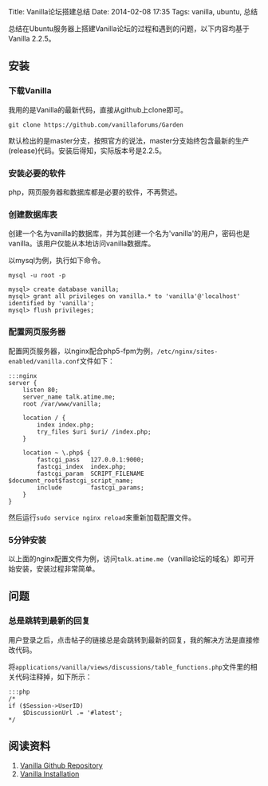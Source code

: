 Title: Vanilla论坛搭建总结
Date: 2014-02-08 17:35
Tags: vanilla, ubuntu, 总结

总结在Ubuntu服务器上搭建Vanilla论坛的过程和遇到的问题，以下内容均基于Vanilla 2.2.5。

## 安装
### 下载Vanilla
我用的是Vanilla的最新代码，直接从github上clone即可。

    git clone https://github.com/vanillaforums/Garden

默认检出的是master分支，按照官方的说法，master分支始终包含最新的生产(release)代码。安装后得知，实际版本号是2.2.5。

### 安装必要的软件
php，网页服务器和数据库都是必要的软件，不再赘述。

### 创建数据库表
创建一个名为vanilla的数据库，并为其创建一个名为'vanilla'的用户，密码也是vanilla。该用户仅能从本地访问vanilla数据库。

以mysql为例，执行如下命令。

    mysql -u root -p

    mysql> create database vanilla;
    mysql> grant all privileges on vanilla.* to 'vanilla'@'localhost' identified by 'vanilla';
    mysql> flush privileges;

### 配置网页服务器
配置网页服务器，以nginx配合php5-fpm为例，`/etc/nginx/sites-enabled/vanilla.conf`文件如下：

    :::nginx
    server {
        listen 80;
        server_name talk.atime.me;
        root /var/www/vanilla;

        location / {
            index index.php;
            try_files $uri $uri/ /index.php;
        }

        location ~ \.php$ {
            fastcgi_pass   127.0.0.1:9000;
            fastcgi_index  index.php;
            fastcgi_param  SCRIPT_FILENAME $document_root$fastcgi_script_name;
            include        fastcgi_params;
        }
    }

然后运行`sudo service nginx reload`来重新加载配置文件。

### 5分钟安装
以上面的nginx配置文件为例，访问`talk.atime.me`（vanilla论坛的域名）即可开始安装，安装过程非常简单。

## 问题
### 总是跳转到最新的回复
用户登录之后，点击帖子的链接总是会跳转到最新的回复，我的解决方法是直接修改代码。

将`applications/vanilla/views/discussions/table_functions.php`文件里的相关代码注释掉，如下所示：

    :::php
    /*
    if ($Session->UserID)
        $DiscussionUrl .= '#latest';
    */

## 阅读资料
1. [Vanilla Github Repository](https://github.com/vanillaforums/Garden)
2. [Vanilla Installation](http://vanillaforums.org/docs/installation)


